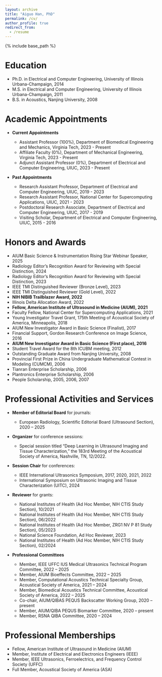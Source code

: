 ```yaml
---
layout: archive
title: "Aiguo Han, PhD"
permalink: /cv/
author_profile: true
redirect_from:
  - /resume
---
```


{% include base_path %}

Education
======
* Ph.D. in Electrical and Computer Engineering, University of Illinois Urbana-Champaign, 2014
* M.S. in Electrical and Computer Engineering, University of Illinois Urbana-Champaign, 2011
* B.S. in Acoustics, Nanjing University, 2008

Academic Appointments
======
- **Current Appointments**
  * Assistant Professor (100%), Department of Biomedical Engineering and Mechanics, Virginia Tech, 2023 - Present
  * Affiliate Faculty (0%), Department of Mechanical Engineering, Virginia Tech, 2023 - Present
  * Adjunct Assistant Professor (0%), Department of Electrical and Computer Engineering, UIUC, 2023 - Present

- **Past Appointments**
  * Research Assistant Professor, Department of Electrical and Computer Engineering, UIUC, 2019 - 2023
  * Research Assistant Professor, National Center for Supercomputing Applications, UIUC, 2021 - 2023
  * Postdoctoral Research Associate, Department of Electrical and Computer Engineering, UIUC, 2017 - 2019
  * Visiting Scholar, Department of Electrical and Computer Engineering, UIUC, 2015 - 2016

Honors and Awards
======
* AIUM Basic Science & Instrumentation Rising Star Webinar Speaker, 2025
* Radiology Editor’s Recognition Award for Reviewing with Special Distinction, 2024
* Radiology Editor’s Recognition Award for Reviewing with Special Distinction, 2023
* IEEE TMI Distinguished Reviewer (Bronze Level), 2023
* IEEE TMI Distinguished Reviewer (Gold Level), 2022
* **NIH NIBIB Trailblazer Award, 2022**
* Illinois Delta Allocation Award, 2022
* **Fellow, American Institute of Ultrasound in Medicine (AIUM), 2021**
* Faculty Fellow, National Center for Supercomputing Applications, 2021
* Young Investigator Travel Grant, 175th Meeting of Acoustical Society of America, Minneapolis, 2018
* AIUM New Investigator Award in Basic Science (Finalist), 2017
* Financial Support, Gordon Research Conference on Image Science, 2016
* **AIUM New Investigator Award in Basic Science (First place), 2016**
* Student Travel Award for the 8th ICUBM meeting, 2012
* Outstanding Graduate Award from Nanjing University, 2008
* Provincial First Prize in China Undergraduate Mathematical Contest in Modeling (CUMCM), 2006
* Tianran Enterprise Scholarship, 2006
* Plantronics Enterprise Scholarship, 2006
* People Scholarship, 2005, 2006, 2007

Professional Activities and Services
======
- **Member of Editorial Board** for journals:
  * European Radiology, Scientific Editorial Board (Ultrasound Section), 2020 – 2025

- **Organizer** for conference sessions:
  * Special session titled “Deep Learning in Ultrasound Imaging and Tissue Characterization,” the 183rd Meeting of the Acoustical Society of America, Nashville, TN, 12/2022.

- **Session Chair** for conferences:
  * IEEE International Ultrasonics Symposium, 2017, 2020, 2021, 2022
  * International Symposium on Ultrasonic Imaging and Tissue Characterization (UITC), 2024
    
- **Reviewer** for grants:
  * National Institutes of Health (Ad Hoc Member, NIH CTIS Study Section), 10/2021
  * National Institutes of Health (Ad Hoc Member, NIH CTIS Study Section), 06/2022
  * National Institutes of Health (Ad Hoc Member, ZRG1 NV P 81 Study Section), 05/2023
  * National Science Foundation, Ad Hoc Reviewer, 2023 
  * National Institutes of Health (Ad Hoc Member, NIH CTIS Study Section), 02/2024

- **Professional Committees**
  * Member, IEEE UFFC IUS Medical Ultrasonics Technical Program Committee, 2022 – 2025
  * Member, AIUM Bioeffects Committee, 2022 – 2025
  * Member, Computational Acoustics Technical Specialty Group, Acoustical Society of America, 2021 – 2024
  * Member, Biomedical Acoustics Technical Committee, Acoustical Society of America, 2022 – 2025
  * Co-chair, AIUM/QIBAS PEQUS Backscatter Working Group, 2020 – present
  * Member, AIUM/QIBA PEQUS Biomarker Committee, 2020 – present
  * Member, RSNA QIBA Committee, 2020 – 2024

Professional Memberships
======
* Fellow, American Institute of Ultrasound in Medicine (AIUM) 
* Member, Institute of Electrical and Electronics Engineers (IEEE) 
* Member, IEEE Ultrasonics, Ferroelectrics, and Frequency Control Society (UFFC) 
* Full Member, Acoustical Society of America (ASA) 
